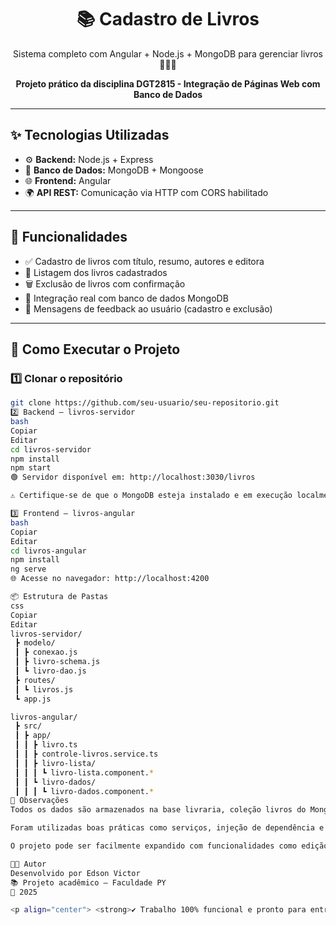 <h1 align="center">📚 Cadastro de Livros</h1>

<p align="center">
  Sistema completo com Angular + Node.js + MongoDB para gerenciar livros 📘📗📕
</p>

<p align="center">
  <strong>Projeto prático da disciplina DGT2815 - Integração de Páginas Web com Banco de Dados</strong>
</p>

---

## ✨ Tecnologias Utilizadas

- ⚙️ **Backend:** Node.js + Express
- 💾 **Banco de Dados:** MongoDB + Mongoose
- 🌐 **Frontend:** Angular
- 🌍 **API REST:** Comunicação via HTTP com CORS habilitado

---

## 🎯 Funcionalidades

- ✅ Cadastro de livros com título, resumo, autores e editora
- 📄 Listagem dos livros cadastrados
- 🗑 Exclusão de livros com confirmação
- 🔁 Integração real com banco de dados MongoDB
- 🔔 Mensagens de feedback ao usuário (cadastro e exclusão)

---

## 🚀 Como Executar o Projeto

### 1️⃣ Clonar o repositório

```bash
git clone https://github.com/seu-usuario/seu-repositorio.git
2️⃣ Backend – livros-servidor
bash
Copiar
Editar
cd livros-servidor
npm install
npm start
🟢 Servidor disponível em: http://localhost:3030/livros

⚠️ Certifique-se de que o MongoDB esteja instalado e em execução localmente.

3️⃣ Frontend – livros-angular
bash
Copiar
Editar
cd livros-angular
npm install
ng serve
🌐 Acesse no navegador: http://localhost:4200

📦 Estrutura de Pastas
css
Copiar
Editar
livros-servidor/
 ┣ modelo/
 ┃ ┣ conexao.js
 ┃ ┣ livro-schema.js
 ┃ ┗ livro-dao.js
 ┣ routes/
 ┃ ┗ livros.js
 ┗ app.js

livros-angular/
 ┣ src/
 ┃ ┣ app/
 ┃ ┃ ┣ livro.ts
 ┃ ┃ ┣ controle-livros.service.ts
 ┃ ┃ ┣ livro-lista/
 ┃ ┃ ┃ ┗ livro-lista.component.*
 ┃ ┃ ┗ livro-dados/
 ┃ ┃ ┃ ┗ livro-dados.component.*
📌 Observações
Todos os dados são armazenados na base livraria, coleção livros do MongoDB local.

Foram utilizadas boas práticas como serviços, injeção de dependência e modularização.

O projeto pode ser facilmente expandido com funcionalidades como edição de livros e filtros de busca.

👨‍🎓 Autor
Desenvolvido por Edson Victor
📚 Projeto acadêmico – Faculdade PY
📆 2025

<p align="center"> <strong>✔️ Trabalho 100% funcional e pronto para entrega!</strong> </p> ```
